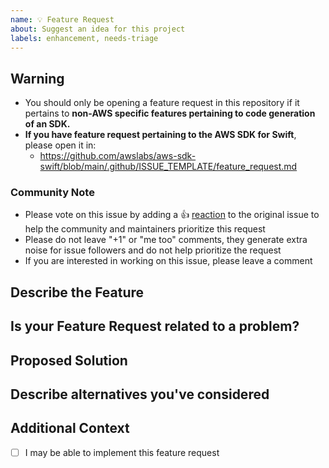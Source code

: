 ```yaml
---
name: 💡 Feature Request
about: Suggest an idea for this project
labels: enhancement, needs-triage
---
```

## Warning ##
* You should only be opening a feature request in this repository if it pertains to **non-AWS specific features pertaining to code generation of an SDK.**
* **If you have feature request pertaining to the AWS SDK for Swift**, please open it in:
    * https://github.com/awslabs/aws-sdk-swift/blob/main/.github/ISSUE_TEMPLATE/feature_request.md

<!--- Provide a general summary of the issue in the Title above -->

<!-- Please keep this note for the community -->

### Community Note

* Please vote on this issue by adding a 👍 [reaction](https://blog.github.com/2016-03-10-add-reactions-to-pull-requests-issues-and-comments/) to the original issue to help the community and maintainers prioritize this request
* Please do not leave "+1" or "me too" comments, they generate extra noise for issue followers and do not help prioritize the request
* If you are interested in working on this issue, please leave a comment

<!-- Thank you for keeping this note for the community -->


## Describe the Feature
<!--- A clear and concise description of the feature you are proposing -->

## Is your Feature Request related to a problem?
<!--- A description of the issue, e.g. It would be great if... -->

## Proposed Solution
<!--- Not required, but suggest how to implement the addition or change -->

## Describe alternatives you've considered
<!--- Any alternative solutions or features you've considered -->

## Additional Context
<!--- How has the lack of this feaure affected you? What are you trying to accomplish? -->
<!--- Providing context helps us come up with a solution that is most useful in the real world -->


- [ ] I may be able to implement this feature request